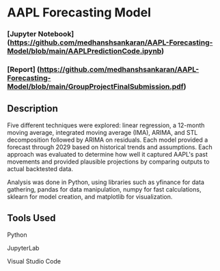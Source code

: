 # AAPL Forecasting Model

### [Jupyter Notebook] (https://github.com/medhanshsankaran/AAPL-Forecasting-Model/blob/main/AAPLPredictionCode.ipynb)

### [Report] (https://github.com/medhanshsankaran/AAPL-Forecasting-Model/blob/main/GroupProjectFinalSubmission.pdf)

## Description

Five different techniques were explored: linear regression, a 12-month moving average, integrated moving average (IMA), ARIMA, and STL decomposition followed by ARIMA on residuals. Each model provided a forecast through 2029 based on historical trends and assumptions. Each approach was evaluated to determine how well it captured AAPL's past movements and provided plausible projections by comparing outputs to actual backtested data.

Analysis was done in Python, using libraries such as yfinance for data gathering, pandas for data manipulation, numpy for fast calculations, sklearn for model creation, and matplotlib for visualization.

## Tools Used

Python

JupyterLab

Visual Studio Code
